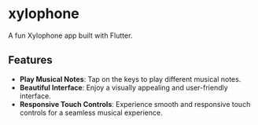 # xylophone

A fun Xylophone app built with Flutter.

## Features

- **Play Musical Notes**: Tap on the keys to play different musical notes.
- **Beautiful Interface**: Enjoy a visually appealing and user-friendly interface.
- **Responsive Touch Controls**: Experience smooth and responsive touch controls for a seamless musical experience.
